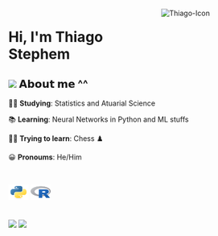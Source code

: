 <div style="display: inline_block"><br>
  <img align="right" alt="Thiago-Icon" height="200" width="200" src="https://cdn.discordapp.com/attachments/839699217978359830/871033920165126174/download20210706110943.png">
</div>

# Hi, I'm Thiago Stephem


<h2> <img src="https://emoji.gg/assets/emoji/7817-pogdog.gif" width="24"/> 𝗔𝗯𝗼𝘂𝘁 𝗺𝗲 ^^ </h2>

👨‍🎓 **Studying**: Statistics and Atuarial Science

📚 **Learning**: Neural Networks in Python and ML stuffs

👨‍🎓 **Trying to learn**: Chess ♟️

😀 **Pronoums**: He/Him



##
<div style="display: inline_block"><br>
  <img align="center" alt="Thiago-Python" height="30" width="40" src="https://raw.githubusercontent.com/devicons/devicon/master/icons/python/python-original.svg">
  <img align="center" alt="Thiago-R" height="30" width="40" src="https://raw.githubusercontent.com/devicons/devicon/master/icons/r/r-original.svg">
</div>

#

<div> 
  <a href = "mailto:tstephem@gmail.com"><img src="https://img.shields.io/badge/-Gmail-%23333?style=for-the-badge&logo=gmail&logoColor=white" target="_blank"></a>
  <a href="https://www.linkedin.com/in/tstephem" target="_blank"><img src="https://img.shields.io/badge/-LinkedIn-%230077B5?style=for-the-badge&logo=linkedin&logoColor=white" target="_blank"></a> 
</div>
